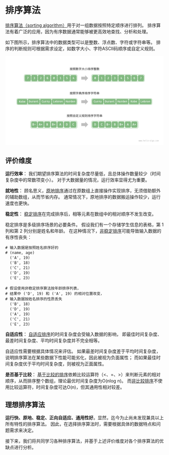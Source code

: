 # 排序算法

<u>排序算法（sorting algorithm）</u>用于对一组数据按照特定顺序进行排列。
排序算法有着广泛的应用，因为有序数据通常能够被更高效地查找、分析和处理。

如下图所示，排序算法中的数据类型可以是整数、浮点数、字符或字符串等。
排序的判断规则可根据需求设定，如数字大小、字符ASCII码顺序或自定义规则。

![数据类型和判断规则示例](img/11/01/sorting_examples.png)

## 评价维度

**运行效率**：
我们期望排序算法的时间复杂度尽量低，且总体操作数量较少（时间复杂度中的常数项变小）。
对于大数据量的情况，运行效率显得尤为重要。

**就地性**：
顾名思义，<u>原地排序</u>通过在原数组上直接操作实现排序，无须借助额外的辅助数组，从而节省内存。
通常情况下，原地排序的数据搬运操作较少，运行速度也更快。

**稳定性**：
<u>稳定排序</u>在完成排序后，相等元素在数组中的相对顺序不发生改变。

稳定排序是多级排序场景的必要条件。
假设我们有一个存储学生信息的表格，第 1 列和第 2 列分别是姓名和年龄。
在这种情况下，<u>非稳定排序</u>可能导致输入数据的有序性丧失：

```shell
# 输入数据是按照姓名排序好的
# (name, age)
  ('A', 19)
  ('B', 18)
  ('C', 21)
  ('D', 19)
  ('E', 23)

# 假设使用非稳定排序算法按年龄排序列表，
# 结果中 ('D', 19) 和 ('A', 19) 的相对位置改变，
# 输入数据按姓名排序的性质丢失
  ('B', 18)
  ('D', 19)
  ('A', 19)
  ('C', 21)
  ('E', 23)
```

**自适应性**：
<u>自适应排序</u>的时间复杂度会受输入数据的影响，
即最佳时间复杂度、最差时间复杂度、平均时间复杂度并不完全相等。

自适应性需要根据具体情况来评估。
如果最差时间复杂度差于平均时间复杂度，说明排序算法在某些数据下性能可能劣化，因此被视为负面属性；
而如果最佳时间复杂度优于平均时间复杂度，则被视为正面属性。

**是否基于比较**：
<u>基于比较的排序</u>依赖比较运算符（<、=、>）来判断元素的相对顺序，从而排序整个数组，理论最优时间复杂度为O(nlog n)。
而<u>非比较排序</u>不使用比较运算符，时间复杂度可达O(n)，但其通用性相对较差。

## 理想排序算法

**运行快、原地、稳定、正向自适应、通用性好**。显然，迄今为止尚未发现兼具以上所有特性的排序算法。
因此，在选择排序算法时，需要根据具体的数据特点和问题需求来决定。

接下来，我们将共同学习各种排序算法，并基于上述评价维度对各个排序算法的优缺点进行分析。